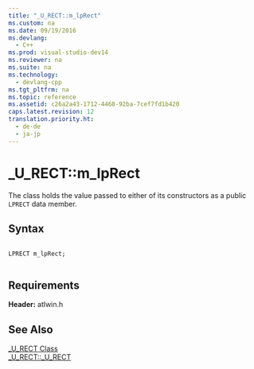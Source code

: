 ```yaml
---
title: "_U_RECT::m_lpRect"
ms.custom: na
ms.date: 09/19/2016
ms.devlang: 
  - C++
ms.prod: visual-studio-dev14
ms.reviewer: na
ms.suite: na
ms.technology: 
  - devlang-cpp
ms.tgt_pltfrm: na
ms.topic: reference
ms.assetid: c26a2a43-1712-4468-92ba-7cef7fd1b420
caps.latest.revision: 12
translation.priority.ht: 
  - de-de
  - ja-jp
---
```

# _U_RECT::m_lpRect
The class holds the value passed to either of its constructors as a public `LPRECT` data member.  
  
## Syntax  
  
```  
  
LPRECT m_lpRect;  
  
```  
  
## Requirements  
 **Header:** atlwin.h  
  
## See Also  
 [_U_RECT Class](../vs140/_U_RECT-Class.md)   
 [_U_RECT::_U_RECT](../vs140/_U_RECT--_U_RECT.md)
